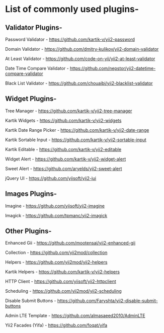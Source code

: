 List of commonly used plugins-
==============================

Validator Plugins-
------------------

Password Validator - https://github.com/kartik-v/yii2-password

Domain Validator - https://github.com/dmitry-kulikov/yii2-domain-validator

At Least Validator - https://github.com/code-on-yii/yii2-at-least-validator

Date Time Compare Validator - https://github.com/nepstor/yii2-datetime-compare-validator

Black List Validator - https://github.com/chouaibi/yii2-blacklist-validator


Widget Plugins-
---------------

Tree Manager - https://github.com/kartik-v/yii2-tree-manager

Kartik Widgets - https://github.com/kartik-v/yii2-widgets

Kartik Date Range Picker - https://github.com/kartik-v/yii2-date-range

Kartik Sortable Input - https://github.com/kartik-v/yii2-sortable-input

Kartik Editable - https://github.com/kartik-v/yii2-editable

Widget Alert - https://github.com/kartik-v/yii2-widget-alert

Sweet Alert - https://github.com/aryelds/yii2-sweet-alert

jQuery UI - https://github.com/yiisoft/yii2-jui


Images Plugins-
--------------

Imagine - https://github.com/yiisoft/yii2-imagine

Imagick - https://github.com/tpmanc/yii2-imagick


Other Plugins-
--------------

Enhanced Gii - https://github.com/mootensai/yii2-enhanced-gii

Collection - https://github.com/yii2mod/collection

Helpers - https://github.com/yii2mod/yii2-helpers

Kartik Helpers - https://github.com/kartik-v/yii2-helpers

HTTP Client - https://github.com/yiisoft/yii2-httpclient

Scheduling - https://github.com/yii2mod/yii2-scheduling

Disable Submit Buttons - https://github.com/Faryshta/yii2-disable-submit-buttons

Admin LTE Template - https://github.com/almasaeed2010/AdminLTE

Yii2 Facades (Yifa) - https://github.com/foqat/yifa